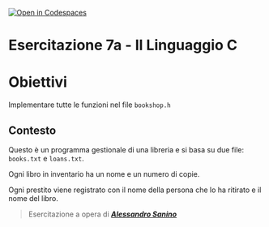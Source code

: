 [![Open in Codespaces](https://classroom.github.com/assets/launch-codespace-2972f46106e565e64193e422d61a12cf1da4916b45550586e14ef0a7c637dd04.svg)](https://classroom.github.com/open-in-codespaces?assignment_repo_id=18183049)
# Esercitazione 7a - Il Linguaggio C

# Obiettivi

Implementare tutte le funzioni nel file `bookshop.h`

## Contesto

Questo è un programma gestionale di una libreria e si basa su due file: `books.txt` e `loans.txt`.

Ogni libro in inventario ha un nome e un numero di copie.

Ogni prestito viene registrato con il nome della persona che lo ha ritirato e il nome del libro.


> Esercitazione a opera di [***Alessandro Sanino***](https://linkedin.com/in/alessandrosanino)
